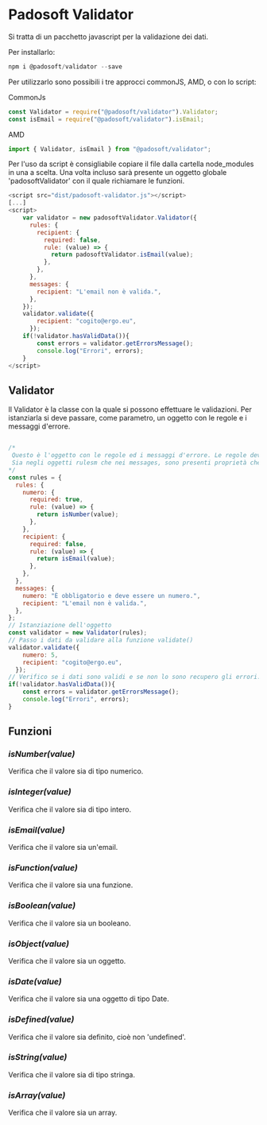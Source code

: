 # Padosoft Validator

Si tratta di un pacchetto javascript per la validazione dei dati.

Per installarlo:
```javascript
npm i @padosoft/validator --save
```

Per utilizzarlo sono possibili i tre approcci commonJS, AMD, o con lo script:

CommonJs

```javascript
const Validator = require("@padosoft/validator").Validator;
const isEmail = require("@padosoft/validator").isEmail;
```

AMD

```javascript
import { Validator, isEmail } from "@padosoft/validator";
```

Per l'uso da script è consigliabile copiare il file dalla cartella node_modules in una a scelta. Una volta incluso sarà presente un oggetto globale 'padosoftValidator' con il quale richiamare le funzioni.

```javascript
<script src="dist/padosoft-validator.js"></script>
[...]
<script>
    var validator = new padosoftValidator.Validator({
      rules: {
        recipient: {
          required: false,
          rule: (value) => {
            return padosoftValidator.isEmail(value);
          },
        },
      },
      messages: {
        recipient: "L'email non è valida.",
      },
    });
    validator.validate({
        recipient: "cogito@ergo.eu",
      });
    if(!validator.hasValidData()){
        const errors = validator.getErrorsMessage();
        console.log("Errori", errors);
    }
</script>
```

## Validator

Il Validator è la classe con la quale si possono effettuare le validazioni.
Per istanziarla si deve passare, come parametro, un oggetto con le regole e i messaggi d'errore.
```javascript

/*
 Questo è l'oggetto con le regole ed i messaggi d'errore. Le regole devono essere passate come oggetti con la proprietà required, che può avere valori true o false, e una funzione che verificherà la validità del dato. Come helpers ci sono delle funzioni che possono semplificare la validazione.
 Sia negli oggetti rulesm che nei messages, sono presenti proprietà che rappresentano il valore da vertificare. Il nome di quella proprietà è usato come riferimento ovunque: sia quando si passano i dati che quando si recuperano gli errori.
*/
const rules = {
  rules: {
    numero: {
      required: true,
      rule: (value) => {
        return isNumber(value);
      },
    },
    recipient: {
      required: false,
      rule: (value) => {
        return isEmail(value);
      },
    },
  },
  messages: {
    numero: "È obbligatorio e deve essere un numero.",
    recipient: "L'email non è valida.",
  },
};
// Istanziazione dell'oggetto
const validator = new Validator(rules);
// Passo i dati da validare alla funzione validate()
validator.validate({
    numero: 5,
    recipient: "cogito@ergo.eu",
  });
// Verifico se i dati sono validi e se non lo sono recupero gli errori.
if(!validator.hasValidData()){
    const errors = validator.getErrorsMessage();
    console.log("Errori", errors);
}

```

## Funzioni

### ***isNumber(value)***

Verifica che il valore sia  di tipo numerico.


### ***isInteger(value)***

Verifica che il valore sia di tipo intero.


### ***isEmail(value)***

Verifica che il valore sia un'email.


### ***isFunction(value)***

Verifica che il valore sia una funzione.


### ***isBoolean(value)***

Verifica che il valore sia un booleano.


### ***isObject(value)***

Verifica che il valore sia un oggetto.


### ***isDate(value)***

Verifica che il valore sia una oggetto di tipo Date.


### ***isDefined(value)***

Verifica che il valore sia definito, cioè non 'undefined'.


### ***isString(value)***

Verifica che il valore sia di tipo stringa.


### ***isArray(value)***

Verifica che il valore sia un array.